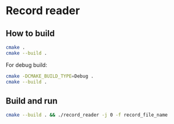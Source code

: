 # Record reader

## How to build

```sh
cmake .
cmake --build .
```

For debug build:
```sh
cmake -DCMAKE_BUILD_TYPE=Debug .
cmake --build .
```

## Build and run

```sh
cmake --build . && ./record_reader -j 0 -f record_file_name
```